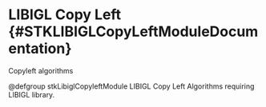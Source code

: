 LIBIGL Copy Left                      {#STKLIBIGLCopyLeftModuleDocumentation}
===============================

Copyleft algorithms

@defgroup stkLibiglCopyleftModule LIBIGL Copy Left
Algorithms requiring LIBIGL library.
